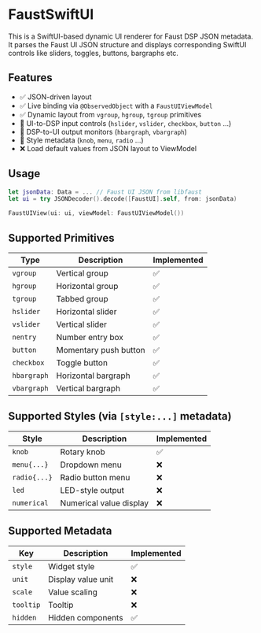 # FaustSwiftUI

This is a SwiftUI-based dynamic UI renderer for Faust DSP JSON metadata. It parses the Faust UI JSON structure and displays corresponding SwiftUI controls like sliders, toggles, buttons, bargraphs etc.

## Features

- ✅ JSON-driven layout
- ✅ Live binding via `@ObservedObject` with a `FaustUIViewModel`
- ✅ Dynamic layout from `vgroup`, `hgroup`, `tgroup` primitives
- 🔄 UI-to-DSP input controls (`hslider`, `vslider`, `checkbox`, `button` ...)
- 🔄 DSP-to-UI output monitors (`hbargraph`, `vbargraph`)
- 🔄 Style metadata (`knob`, `menu`, `radio` ...)
- ❌ Load default values from JSON layout to ViewModel

## Usage

```swift
let jsonData: Data = ... // Faust UI JSON from libfaust
let ui = try JSONDecoder().decode([FaustUI].self, from: jsonData)

FaustUIView(ui: ui, viewModel: FaustUIViewModel())
```

## Supported Primitives

| Type         | Description                    | Implemented |
|--------------|--------------------------------|-------------|
| `vgroup`     | Vertical group                 | ✅          |
| `hgroup`     | Horizontal group               | ✅          |
| `tgroup`     | Tabbed group                   | ✅          |
| `hslider`    | Horizontal slider              | ✅          |
| `vslider`    | Vertical slider                | ✅          |
| `nentry`     | Number entry box               | ✅          |
| `button`     | Momentary push button          | ✅          |
| `checkbox`   | Toggle button                  | ✅          |
| `hbargraph`  | Horizontal bargraph            | ✅          |
| `vbargraph`  | Vertical bargraph              | ✅          |

## Supported Styles (via `[style:...]` metadata)

| Style         | Description                    | Implemented    |
|---------------|--------------------------------|----------------|
| `knob`        | Rotary knob                    | ✅             |
| `menu{...}`   | Dropdown menu                  | ❌             |
| `radio{...}`  | Radio button menu              | ❌             |
| `led`         | LED-style output               | ❌             |
| `numerical`   | Numerical value display        | ❌             |

## Supported Metadata

| Key        | Description           | Implemented |
|------------|-----------------------|-------------|
| `style`    | Widget style          | ✅          |
| `unit`     | Display value unit    | ❌          |
| `scale`    | Value scaling         | ❌          |
| `tooltip`  | Tooltip               | ❌          |
| `hidden`   | Hidden components     | ✅          |


